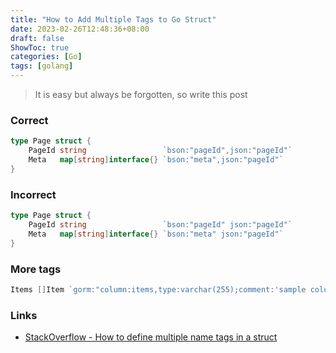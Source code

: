 ```yaml
---
title: "How to Add Multiple Tags to Go Struct"
date: 2023-02-26T12:48:36+08:00
draft: false
ShowToc: true
categories: [Go]
tags: [golang]
---
```


> It is easy but always be forgotten, so write this post

### Correct

```go
type Page struct {
    PageId string                 `bson:"pageId",json:"pageId"`
    Meta   map[string]interface{} `bson:"meta",json:"pageId"`
}
```

### Incorrect

```go
type Page struct {
    PageId string                 `bson:"pageId" json:"pageId"`
    Meta   map[string]interface{} `bson:"meta" json:"pageId"`
}
```

### More tags

```go
Items []Item `gorm:"column:items,type:varchar(255);comment:'sample column'" json:"items"`
```

### Links

- [StackOverflow - How to define multiple name tags in a struct](https://stackoverflow.com/questions/18635671/how-to-define-multiple-name-tags-in-a-struct)
